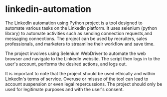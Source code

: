 # linkedin-automation

The LinkedIn automation using Python project is a tool designed to automate various tasks on the LinkedIn platform. It uses selenium (python library) to automate activities such as sending connection requests,and messaging connections. The project can be used by recruiters, sales professionals, and marketers to streamline their workflow and save time.

The project involves using Selenium WebDriver to automate the web browser and navigate to the LinkedIn website. The script then logs in to the user's account, performs the desired actions, and logs out. 

It is important to note that the project should be used ethically and within LinkedIn's terms of service. Overuse or misuse of the tool can lead to account suspension or even legal repercussions. The project should only be used for legitimate purposes and with the user's consent.
